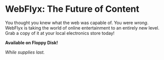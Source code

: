 # WebFlyx: The Future of Content

You thought you knew what the web was capable of. You were *wrong*. WebFlyx is taking the world of online entertainment to an entirely new level. Grab a copy of it at your local electronics store today!

**Available on Floppy Disk!**

*While supplies last.*
